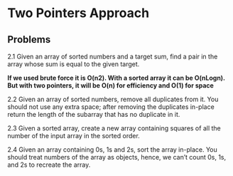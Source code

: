 # Two Pointers Approach


## Problems
2.1 Given an array of sorted numbers and a target sum, find a pair in the array whose sum is equal to the given target.

__If we used brute force it is O(n2).  With a sorted array it can be O(nLogn). But with two pointers, it will be O(n) for efficiency and O(1) for space__

2.2 Given an array of sorted numbers, remove all duplicates from it. You should not use any extra space; after removing the duplicates in-place return the length of the subarray that has no duplicate in it.

2.3 Given a sorted array, create a new array containing squares of all the number of the input array in the sorted order.

2.4 Given an array containing 0s, 1s and 2s, sort the array in-place. You should treat numbers of the array as objects, hence, we can’t count 0s, 1s, and 2s to recreate the array.
